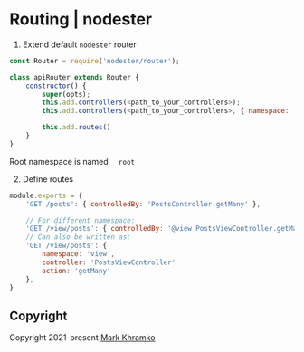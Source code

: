 # Routing | nodester

1) Extend default `nodester` router
```js
const Router = require('nodester/router');

class apiRouter extends Router {
	constructor() {
		super(opts);
		this.add.controllers(<path_to_your_controllers>);
		this.add.controllers(<path_to_your_controllers>, { namespace: 'view' });

		this.add.routes()
	}
}
```

Root namespace is named `__root`

2) Define routes
```js
module.exports = {
	'GET /posts': { controlledBy: 'PostsController.getMany' },

	// For different namespace:
	'GET /view/posts': { controlledBy: '@view PostsViewController.getMany' },
	// Can also be written as:
	'GET /view/posts': {
		namespace: 'view',
		controller: 'PostsViewController'
		action: 'getMany'
	},
}
```

## Copyright
Copyright 2021-present [Mark Khramko](https://github.com/MarkKhramko)
